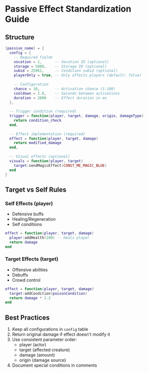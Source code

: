 # Passive Effect Standardization Guide

## Structure
```lua
[passive_name] = {
  config = {
    -- Required fields
    vocation = 1,      -- Vocation ID (optional)
    storage = 5000,    -- Storage ID (optional)
    subid = 25961,     -- Condition subid (optional)
    playerOnly = true, -- Only affects players (default: false)
    
    -- Configuration
    chance = 10,       -- Activation chance (1-100)
    cooldown = 1.0,    -- Seconds between activations
    duration = 2000    -- Effect duration in ms
  },
  
  -- Trigger condition (required)
  trigger = function(player, target, damage, origin, damageType)
    return condition_check
  end,
  
  -- Effect implementation (required)
  effect = function(player, target, damage)
    return modified_damage
  end,
  
  -- Visual effects (optional)
  visuals = function(player, target)
    target:sendMagicEffect(CONST_ME_MAGIC_BLUE)
  end
}
```

## Target vs Self Rules

### Self Effects (player)
- Defensive buffs
- Healing/Regeneration
- Self conditions

```lua
effect = function(player, target, damage)
  player:addHealth(100) -- Heals player
  return damage
end
```

### Target Effects (target)
- Offensive abilities
- Debuffs
- Crowd control

```lua
effect = function(player, target, damage)
  target:addCondition(poisonCondition)
  return damage * 1.2
end
```

## Best Practices
1. Keep all configurations in `config` table
2. Return original damage if effect doesn't modify it
3. Use consistent parameter order:
   - player (actor)
   - target (affected creature)
   - damage (amount)
   - origin (damage source)
4. Document special conditions in comments
